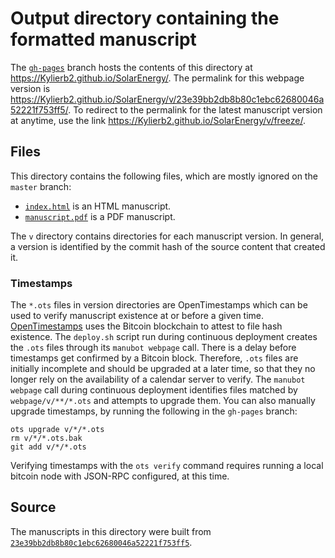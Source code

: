 # Output directory containing the formatted manuscript

The [`gh-pages`](https://github.com/Kylierb2/SolarEnergy/tree/gh-pages) branch hosts the contents of this directory at <https://Kylierb2.github.io/SolarEnergy/>.
The permalink for this webpage version is <https://Kylierb2.github.io/SolarEnergy/v/23e39bb2db8b80c1ebc62680046a52221f753ff5/>.
To redirect to the permalink for the latest manuscript version at anytime, use the link <https://Kylierb2.github.io/SolarEnergy/v/freeze/>.

## Files

This directory contains the following files, which are mostly ignored on the `master` branch:

+ [`index.html`](index.html) is an HTML manuscript.
+ [`manuscript.pdf`](manuscript.pdf) is a PDF manuscript.

The `v` directory contains directories for each manuscript version.
In general, a version is identified by the commit hash of the source content that created it.

### Timestamps

The `*.ots` files in version directories are OpenTimestamps which can be used to verify manuscript existence at or before a given time.
[OpenTimestamps](https://opentimestamps.org/) uses the Bitcoin blockchain to attest to file hash existence.
The `deploy.sh` script run during continuous deployment creates the `.ots` files through its `manubot webpage` call.
There is a delay before timestamps get confirmed by a Bitcoin block.
Therefore, `.ots` files are initially incomplete and should be upgraded at a later time, so that they no longer rely on the availability of a calendar server to verify.
The `manubot webpage` call during continuous deployment identifies files matched by `webpage/v/**/*.ots` and attempts to upgrade them.
You can also manually upgrade timestamps, by running the following in the `gh-pages` branch:

```shell
ots upgrade v/*/*.ots
rm v/*/*.ots.bak
git add v/*/*.ots
```

Verifying timestamps with the `ots verify` command requires running a local bitcoin node with JSON-RPC configured, at this time.

## Source

The manuscripts in this directory were built from
[`23e39bb2db8b80c1ebc62680046a52221f753ff5`](https://github.com/Kylierb2/SolarEnergy/commit/23e39bb2db8b80c1ebc62680046a52221f753ff5).
